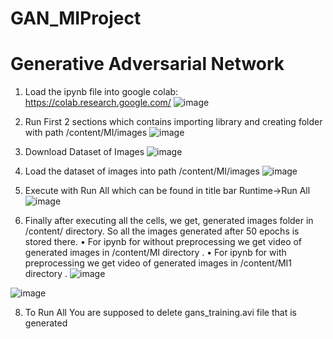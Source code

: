 # GAN_MIProject

# Generative Adversarial Network

1. Load the ipynb file into google colab: https://colab.research.google.com/
![image](https://user-images.githubusercontent.com/51742316/205226801-4fd71c8c-9f89-4970-b813-0bb7d28dcd83.png)

2. Run First 2 sections which contains importing library and 
	creating folder with path /content/MI/images
![image](https://user-images.githubusercontent.com/51742316/205226871-7cf86b13-87e8-4285-86e1-1a92297e1d68.png)

4. Download Dataset of Images
![image](https://user-images.githubusercontent.com/51742316/205227054-d34f9f35-396d-4227-a71e-48cb73e44db1.png)

5. Load the dataset of images into path /content/MI/images
![image](https://user-images.githubusercontent.com/51742316/205226909-e31056d4-cbe4-4c1a-a48d-9a344e021967.png)

6. Execute with Run All which can be found in title bar Runtime->Run All
![image](https://user-images.githubusercontent.com/51742316/205227268-615dadcd-dd24-4cbc-a0cc-188134c035b6.png)

7. Finally after executing all the cells, we get, generated images folder in /content/ directory. So all the images generated after 50 epochs is stored there. 
	• For ipynb for without preprocessing we get video of generated images in /content/MI directory . 
	• For ipynb for with preprocessing we get video of generated images in /content/MI1 directory . 
	![image](https://user-images.githubusercontent.com/51742316/205227416-6efe9594-af6e-4ff5-b12e-92b5b541efb5.png)

![image](https://user-images.githubusercontent.com/51742316/205227668-ff55f953-bd9b-4bed-8b70-30265f22c8c7.png)

8. To Run All You are supposed to delete gans_training.avi file that is generated

